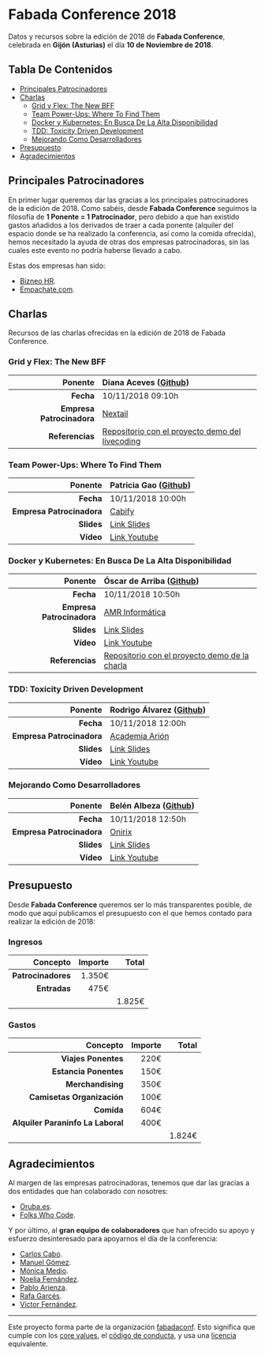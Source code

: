 # Fabada Conference 2018

Datos y recursos sobre la edición de 2018 de **Fabada Conference**, celebrada en **Gijón (Asturias)** el día **10 de Noviembre de 2018**.

## Tabla De Contenidos

- [Principales Patrocinadores](#principales-patrocinadores)
- [Charlas](#charlas)
    * [Grid y Flex: The New BFF](#grid-y-flex-the-new-bff)
    * [Team Power-Ups: Where To Find Them](#team-power-ups-where-to-find-them)
    * [Docker y Kubernetes: En Busca De La Alta Disponibilidad](#docker-y-kubernetes-en-busca-de-la-alta-disponibilidad)
    * [TDD: Toxicity Driven Development](#tdd-toxicity-driven-development)
    * [Mejorando Como Desarrolladores](#mejorando-como-desarrolladores)
- [Presupuesto](#presupuesto)
- [Agradecimientos](#agradecmientos)

## Principales Patrocinadores

En primer lugar queremos dar las gracias a los principales patrocinadores de la edición de 2018. Como sabéis, desde **Fabada Conference** seguimos la filosofía de **1 Ponente = 1 Patrocinador**, pero debido a que han existido gastos añadidos a los derivados de traer a cada ponente (alquiler del espacio donde se ha realizado la conferencia, así como la comida ofrecida), hemos necesitado la ayuda de otras dos empresas patrocinadoras, sin las cuales este evento no podría haberse llevado a cabo.

Estas dos empresas han sido:

* [Bizneo HR](https://www.bizneo.com/).
* [Empachate.com](https://www.empachate.com/).

## Charlas

Recursos de las charlas ofrecidas en la edición de 2018 de Fabada Conference.

### Grid y Flex: The New BFF

| **Ponente** | Diana Aceves ([Github](https://github.com/dianaaceves)) |
|---:|:---|
| **Fecha** | 10/11/2018 09:10h |
| **Empresa Patrocinadora** | [Nextail](http://nextail.co) |
| **Referencias** | [Repositorio con el proyecto demo del livecoding](https://github.com/dianaaceves/fabadaconf) |

### Team Power-Ups: Where To Find Them

| **Ponente** | Patricia Gao ([Github](https://github.com/patriciagao)) |
|---:|:---|
| **Fecha** | 10/11/2018 10:00h |
| **Empresa Patrocinadora** | [Cabify](https://cabify.com) |
| **Slides** | [Link Slides](https://github.com/fabadaconf/archivos/blob/master/2018/files/team_power_ups.pdf) |
| **Vídeo** | [Link Youtube](https://www.youtube.com/watch?v=0EYatvEtqjs) |

### Docker y Kubernetes: En Busca De La Alta Disponibilidad

| **Ponente** | Óscar de Arriba ([Github](https://github.com/odarriba)) |
|---:|:---|
| **Fecha** | 10/11/2018 10:50h |
| **Empresa Patrocinadora** | [AMR Informática](http://tienda.amr.es/) |
| **Slides** | [Link Slides](https://github.com/fabadaconf/archivos/blob/master/2018/files/docker_y_kubernetes.pdf) |
| **Vídeo** | [Link Youtube](#) |
| **Referencias** | [Repositorio con el proyecto demo de la charla](https://github.com/odarriba/fabadaconf-demo) |

### TDD: Toxicity Driven Development

| **Ponente** | Rodrigo Álvarez ([Github](https://github.com/papipo)) |
|---:|:---|
| **Fecha** | 10/11/2018 12:00h |
| **Empresa Patrocinadora** | [Academia Arión](https://www.facebook.com/arionacademiagijon) |
| **Slides** | [Link Slides](https://github.com/fabadaconf/archivos/blob/master/2018/files/tdd.pdf) |
| **Vídeo** | [Link Youtube](https://www.youtube.com/watch?v=oKVq7rHQ_-o) |

### Mejorando Como Desarrolladores

| **Ponente** | Belén Albeza ([Github](https://github.com/belen-albeza)) |
|---:|:---|
| **Fecha** | 10/11/2018 12:50h |
| **Empresa Patrocinadora** | [Onirix](https://www.neosentec.com/productos/onirix-plataforma-realidad-aumentada/) |
| **Slides** | [Link Slides](https://github.com/fabadaconf/archivos/blob/master/2018/files/improving_as_developers.pdf) |
| **Vídeo** | [Link Youtube](https://www.youtube.com/watch?v=e1QwyaKlpZw) |

## Presupuesto

Desde **Fabada Conference** queremos ser lo más transparentes posible, de modo que aquí publicamos el presupuesto con el que hemos contado para realizar la edición de 2018:

### Ingresos

| **Concepto** | **Importe** | **Total** |
|---:|---:|---:|
| **Patrocinadores** | 1.350€ | |
| **Entradas** | 475€ | |
| | | 1.825€ |

### Gastos

| **Concepto** | **Importe** | **Total** |
|---:|---:|---:|
| **Viajes Ponentes** | 220€ | |
| **Estancia Ponentes** | 150€ | |
| **Merchandising** | 350€ | |
| **Camisetas Organización** | 100€ | |
| **Comida** | 604€ | |
| **Alquiler Paraninfo La Laboral** | 400€ | |
| | | 1.824€ |

## Agradecimientos

Al margen de las empresas patrocinadoras, tenemos que dar las gracias a dos entidades que han colaborado con nosotres:

* [Oruba.es](https://www.oruba.es/).
* [Folks Who Code](https://folkswhocode.org/).

Y por último, al **gran equipo de colaboradores** que han ofrecido su apoyo y esfuerzo desinteresado para apoyarnos el día de la conferencia:

* [Carlos Cabo](https://twitter.com/putuko).
* [Manuel Gómez](https://twitter.com/tasug0).
* [Mónica Medio](https://twitter.com/copihi).
* [Noelia Fernández](https://twitter.com/noeliaena).
* [Pablo Arienza](https://www.facebook.com/parienza).
* [Rafa Garcés](https://twitter.com/rafagarces).
* [Victor Fernández](https://twitter.com/vifergo).

----------------------------

Este proyecto forma parte de la organización [fabadaconf](https://github.com/fabadaconf).
Esto significa que cumple con los [core values](https://github.com/fabadaconf/base/blob/master/files/VALUES.md), el [código de conducta](https://github.com/fabadaconf/base/blob/master/files/CODE_OF_CONDUCT.md), y usa una [licencia](https://github.com/fabadaconf/base/blob/master/files/LICENSE) equivalente.
